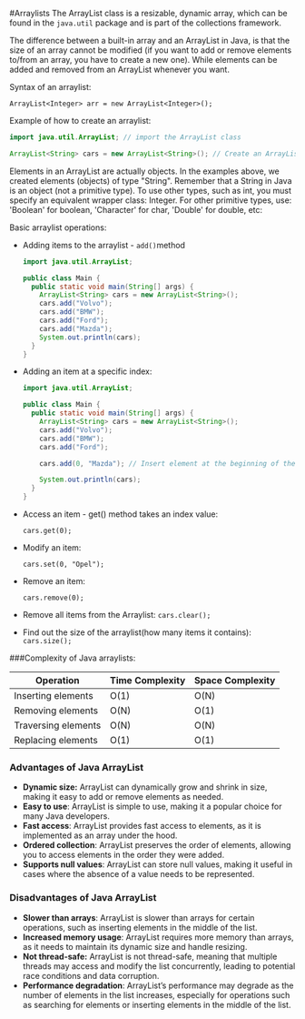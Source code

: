 #Arraylists
The ArrayList class is a resizable, dynamic array, which can be found in the `java.util` package and is part of the 
collections framework.

The difference between a built-in array and an ArrayList in Java, is that the size of an array cannot be modified 
(if you want to add or remove elements to/from an array, you have to create a new one). While elements can be added and 
removed from an ArrayList whenever you want.


Syntax of an arraylist:

`ArrayList<Integer> arr = new ArrayList<Integer>();`

Example of how to create an arraylist:
```java
import java.util.ArrayList; // import the ArrayList class

ArrayList<String> cars = new ArrayList<String>(); // Create an ArrayList object

```
Elements in an ArrayList are actually objects. In the examples above, we created elements (objects) of type "String". 
Remember that a String in Java is an object (not a primitive type). To use other types, such as int, you must specify 
an equivalent wrapper class: Integer. For other primitive types, use: 'Boolean' for boolean, 'Character' for char,
'Double' for double, etc:

Basic arraylist operations:

- Adding items to the arraylist - `add()`method
    ```java
    import java.util.ArrayList;
    
    public class Main {
      public static void main(String[] args) {
        ArrayList<String> cars = new ArrayList<String>();
        cars.add("Volvo");
        cars.add("BMW");
        cars.add("Ford");
        cars.add("Mazda");
        System.out.println(cars);
      }
    }
    ```

- Adding an item at a specific index:
    ```java
    import java.util.ArrayList;
    
    public class Main {
      public static void main(String[] args) {
        ArrayList<String> cars = new ArrayList<String>();
        cars.add("Volvo");
        cars.add("BMW");
        cars.add("Ford");
    
        cars.add(0, "Mazda"); // Insert element at the beginning of the list (0)
    
        System.out.println(cars);
      }
    }
    ```
- Access an item - get() method takes an index value:
  
    `cars.get(0);`
- Modify an item:

    `cars.set(0, "Opel");`
- Remove an item:

    `cars.remove(0);`
- Remove all items from the Arraylist:
    `cars.clear();`
- Find out the size of the arraylist(how many items it contains):
    `cars.size();`

###Complexity of Java arraylists:

| **Operation** | **Time Complexity** | **Space Complexity** |
| --- | --- | --- |
| Inserting elements | O(1) | O(N) |
| Removing elements | O(N) | O(1) |
| Traversing elements | O(N) | O(N) |
| Replacing elements | O(1) | O(1) |


### Advantages of Java ArrayList

- **Dynamic size:** ArrayList can dynamically grow and shrink in size, making it easy to add or remove elements as needed.
- **Easy to use**: ArrayList is simple to use, making it a popular choice for many Java developers.
- **Fast access**: ArrayList provides fast access to elements, as it is implemented as an array under the hood.
- **Ordered collection**: ArrayList preserves the order of elements, allowing you to access elements in the order they 
  were added.
- **Supports null values**: ArrayList can store null values, making it useful in cases where the absence of a value 
  needs to be represented.

### Disadvantages of Java ArrayList

- **Slower than arrays**: ArrayList is slower than arrays for certain operations, such as inserting elements in the 
  middle of the list.
- **Increased memory usage**: ArrayList requires more memory than arrays, as it needs to maintain its dynamic size and
  handle resizing.
- **Not thread-safe:** ArrayList is not thread-safe, meaning that multiple threads may access and modify the list 
  concurrently, leading to potential race conditions and data corruption.
- **Performance degradation**: ArrayList’s performance may degrade as the number of elements in the list increases, 
  especially for operations such as searching for elements or inserting elements in the middle of the list.


